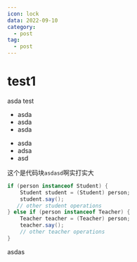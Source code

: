 ```yaml
---
icon: lock
data: 2022-09-10
category:
  - post
tag:
  - post
---
```


# test1

asda
test

- asda
- asda
- asda

* asda
* adsa
* asd


这个是代码块`asdasd`啊实打实大


```java
if (person instanceof Student) {
    Student student = (Student) person;
    student.say();
   // other student operations
} else if (person instanceof Teacher) {
    Teacher teacher = (Teacher) person;
    teacher.say();
    // other teacher operations
}
```

asdas